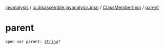 [javanalysis](../../index.md) / [io.disassemble.javanalysis.insn](../index.md) / [ClassMemberInsn](index.md) / [parent](./parent.md)

# parent

`open var parent: `[`String`](https://kotlinlang.org/api/latest/jvm/stdlib/kotlin/-string/index.html)`?`